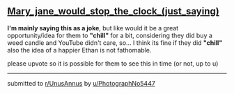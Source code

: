 ## [Mary_jane_would_stop_the_clock_(just_saying)](https://www.reddit.com/r/UnusAnnus/comments/jrh664/mary_jane_would_stop_the_clock_just_saying/)
**I'm mainly saying this as a joke**, but like would it be a great opportunity/idea for them to **"chill"** for a bit, considering they did buy a weed candle and YouTube didn't care, so... I think its fine if they did **"chill"** also the idea of a happier Ethan is not fathomable.

please upvote so it is possible for them to see this in time (or not, up to u)

---

submitted to [r/UnusAnnus](https://www.reddit.com/r/UnusAnnus) by [u/PhotographNo5447](https://www.reddit.com/user/PhotographNo5447)
